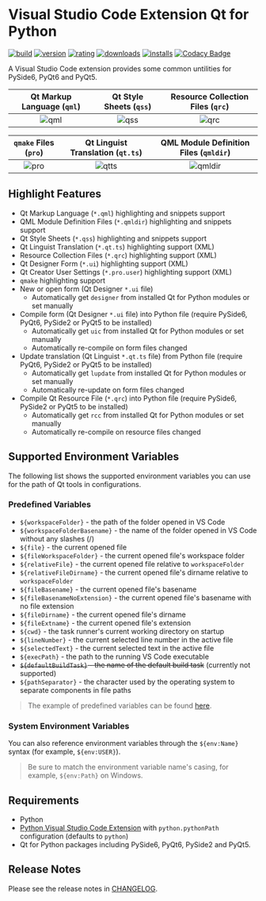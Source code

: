 # Visual Studio Code Extension Qt for Python

[![build](https://github.com/seanwu1105/vscode-qt-for-python/workflows/build/badge.svg)](https://github.com/seanwu1105/vscode-qt-for-python/actions?query=workflow:build)
[![version](https://img.shields.io/visual-studio-marketplace/v/seanwu.vscode-qt-for-python.svg)](https://marketplace.visualstudio.com/items?itemName=seanwu.vscode-qt-for-python)
[![rating](https://img.shields.io/visual-studio-marketplace/r/seanwu.vscode-qt-for-python.svg)](https://marketplace.visualstudio.com/items?itemName=seanwu.vscode-qt-for-python)
[![downloads](https://img.shields.io/visual-studio-marketplace/d/seanwu.vscode-qt-for-python.svg)](https://marketplace.visualstudio.com/items?itemName=seanwu.vscode-qt-for-python)
[![installs](https://img.shields.io/visual-studio-marketplace/i/seanwu.vscode-qt-for-python.svg)](https://marketplace.visualstudio.com/items?itemName=seanwu.vscode-qt-for-python)
[![Codacy Badge](https://app.codacy.com/project/badge/Grade/aa7530b2ecad4617af3b98d57baf1166)](https://www.codacy.com/gh/seanwu1105/vscode-qt-for-python/dashboard?utm_source=github.com&utm_medium=referral&utm_content=seanwu1105/vscode-qt-for-python&utm_campaign=Badge_Grade)

A Visual Studio Code extension provides some common untilities for PySide6,
PyQt6 and PyQt5.

|       Qt Markup Language (`qml`)        |         Qt Style Sheets (`qss`)         |    Resource Collection Files (`qrc`)    |
| :-------------------------------------: | :-------------------------------------: | :-------------------------------------: |
| ![qml](https://i.imgur.com/YDWuDDJ.png) | ![qss](https://i.imgur.com/N1w3vs9.png) | ![qrc](https://i.imgur.com/6qW1YTI.png) |

|          `qmake` Files (`pro`)          |    Qt Linguist Translation (`qt.ts`)     |   QML Module Definition Files (`qmldir`)   |
| :-------------------------------------: | :--------------------------------------: | :----------------------------------------: |
| ![pro](https://i.imgur.com/kI3m5c4.png) | ![qtts](https://i.imgur.com/TnizAQd.png) | ![qmldir](https://i.imgur.com/F6NH69h.png) |

## Highlight Features

- Qt Markup Language (`*.qml`) highlighting and snippets support
- QML Module Definition Files (`*.qmldir`) highlighting and snippets support
- Qt Style Sheets (`*.qss`) highlighting and snippets support
- Qt Linguist Translation (`*.qt.ts`) highlighting support (XML)
- Resource Collection Files (`*.qrc`) highlighting support (XML)
- Qt Designer Form (`*.ui`) highlighting support (XML)
- Qt Creator User Settings (`*.pro.user`) highlighting support (XML)
- `qmake` highlighting support
- New or open form (Qt Designer `*.ui` file)
  - Automatically get `designer` from installed Qt for Python modules or set
    manually
- Compile form (Qt Designer `*.ui` file) into Python file (require PySide6,
  PyQt6, PySide2 or PyQt5 to be installed)
  - Automatically get `uic` from installed Qt for Python modules or set manually
  - Automatically re-compile on form files changed
- Update translation (Qt Linguist `*.qt.ts` file) from Python file (require
  PyQt6, PySide2 or PyQt5 to be installed)
  - Automatically get `lupdate` from installed Qt for Python modules or set
    manually
  - Automatically re-update on form files changed
- Compile Qt Resource File (`*.qrc`) into Python file (require PySide6, PySide2
  or PyQt5 to be installed)
  - Automatically get `rcc` from installed Qt for Python modules or set manually
  - Automatically re-compile on resource files changed

## Supported Environment Variables

The following list shows the supported environment variables you can use for the
path of Qt tools in configurations.

### Predefined Variables

- `${workspaceFolder}` - the path of the folder opened in VS Code
- `${workspaceFolderBasename}` - the name of the folder opened in VS Code
  without any slashes (/)
- `${file}` - the current opened file
- `${fileWorkspaceFolder}` - the current opened file's workspace folder
- `${relativeFile}` - the current opened file relative to `workspaceFolder`
- `${relativeFileDirname}` - the current opened file's dirname relative to
  `workspaceFolder`
- `${fileBasename}` - the current opened file's basename
- `${fileBasenameNoExtension}` - the current opened file's basename with no file
  extension
- `${fileDirname}` - the current opened file's dirname
- `${fileExtname}` - the current opened file's extension
- `${cwd}` - the task runner's current working directory on startup
- `${lineNumber}` - the current selected line number in the active file
- `${selectedText}` - the current selected text in the active file
- `${execPath}` - the path to the running VS Code executable
- ~~`${defaultBuildTask}` - the name of the default build task~~ (currently not
  supported)
- `${pathSeparator}` - the character used by the operating system to separate
  components in file paths

> The example of predefined variables can be found
> [here](https://code.visualstudio.com/docs/editor/variables-reference).

### System Environment Variables

You can also reference environment variables through the `${env:Name}` syntax
(for example, `${env:USER}`).

> Be sure to match the environment variable name's casing, for example,
> `${env:Path}` on Windows.

## Requirements

- Python
- [Python Visual Studio Code Extension](https://marketplace.visualstudio.com/items?itemName=ms-python.python)
  with `python.pythonPath` configuration (defaults to `python`)
- Qt for Python packages including PySide6, PyQt6, PySide2 and PyQt5.

## Release Notes

Please see the release notes in [CHANGELOG](CHANGELOG.md).
